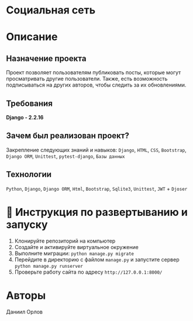 # Социальная сеть



# Описание

## Назначение проекта
Проект позволяет пользователям публиковать посты, которые могут просматривать другие пользователи. Также, есть возможность подписываться на других авторов, чтобы следить за их     обновлениями. 

## Требования
**Django - 2.2.16**

## Зачем был реализован проект?
Закрепление следующих знаний и навыков: `Django`, `HTML`, `CSS`, `Bootstrap`, `Django ORM`, `Unittest`, `pytest-django`, `Базы данных`

## Технологии
`Python`, `Django`, `Django ORM`, `Html`, `Bootstrap`, `Sqlite3`, `Unittest`, `JWT` + `Djoser`



# :rocket: Инструкция по развертыванию и запуску
1. Клонируйте репозиторий на компьютер
2. Создайте и активируйте виртуальное окружение
3. Выполните миграции: `python manage.py migrate`
4. Перейдите в директорию с файлом `manage.py` и запустите сервер `python manage.py runserver`
5. Проверьте работу сайта по адресу `http://127.0.0.1:8000/`



# Авторы
Даниил Орлов
